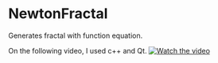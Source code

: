 # NewtonFractal

Generates fractal with function equation. 


On the following video, I used c++ and Qt.
[![Watch the video](https://i.ytimg.com/vi/2F-LDmPQ_WY/hqdefault.jpg?sqp=-oaymwEjCPYBEIoBSFryq4qpAxUIARUAAAAAGAElAADIQj0AgKJDeAE=&rs=AOn4CLAHBm6nsB4T2yvJSGrv9YXZJFgG_Q)](https://www.youtube.com/watch?v=2F-LDmPQ_WY)


